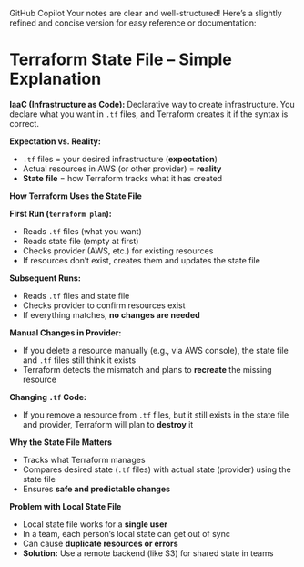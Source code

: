 GitHub Copilot
Your notes are clear and well-structured! Here’s a slightly refined and concise version for easy reference or documentation:

# Terraform State File – Simple Explanation

**IaaC (Infrastructure as Code):** Declarative way to create infrastructure. You declare what you want in `.tf` files, and Terraform creates it if the syntax is correct.

**Expectation vs. Reality:**
- `.tf` files = your desired infrastructure (**expectation**)
- Actual resources in AWS (or other provider) = **reality**
- **State file** = how Terraform tracks what it has created

**How Terraform Uses the State File**

**First Run (`terraform plan`):**
- Reads `.tf` files (what you want)
- Reads state file (empty at first)
- Checks provider (AWS, etc.) for existing resources
- If resources don’t exist, creates them and updates the state file

**Subsequent Runs:**
- Reads `.tf` files and state file
- Checks provider to confirm resources exist
- If everything matches, **no changes are needed**

**Manual Changes in Provider:**
- If you delete a resource manually (e.g., via AWS console), the state file and `.tf` files still think it exists
- Terraform detects the mismatch and plans to **recreate** the missing resource

**Changing `.tf` Code:**
- If you remove a resource from `.tf` files, but it still exists in the state file and provider, Terraform will plan to **destroy** it

**Why the State File Matters**
- Tracks what Terraform manages
- Compares desired state (`.tf` files) with actual state (provider) using the state file
- Ensures **safe and predictable changes**

**Problem with Local State File**
- Local state file works for a **single user**
- In a team, each person’s local state can  get out of sync
- Can cause **duplicate resources or errors**
- **Solution:** Use a remote backend (like S3) for shared state in teams
